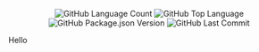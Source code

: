 <p align="center"> <img alt="GitHub Language Count" src="https://img.shields.io/github/languages/count/ggondimrb/graffitapp-backend" /> <img alt="GitHub Top Language" src="https://img.shields.io/github/languages/top/ggondimrb/graffitapp-backend" /> <img alt="GitHub Package.json Version" src="https://img.shields.io/github/package-json/v/ggondimrb/graffitapp-backend" /> <img alt="GitHub Last Commit" src="https://img.shields.io/github/last-commit/ggondimrb/graffitapp-backend" /> </p>

Hello
